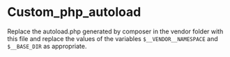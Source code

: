 # Custom_php_autoload

Replace the autoload.php generated by composer in the vendor folder with this file and replace the values of the variables 
`$__VENDOR__NAMESPACE` and `$__BASE_DIR` as appropriate.
